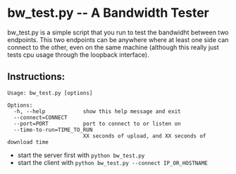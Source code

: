 bw_test.py -- A Bandwidth Tester
================================

bw_test.py is a simple script that you run to test the bandwidht between two
endpoints.  This two endpoints can be anywhere where at least one side can
connect to the other, even on the same machine (although this really just tests cpu usage through the loopback interface).

Instructions:
-------------

```
Usage: bw_test.py [options]

Options:
  -h, --help            show this help message and exit
  --connect=CONNECT
  --port=PORT           port to connect to or listen on
  --time-to-run=TIME_TO_RUN
                        XX seconds of upload, and XX seconds of download time
```

* start the server first with `python bw_test.py`
* start the client with `python bw_test.py --connect IP_OR_HOSTNAME`
